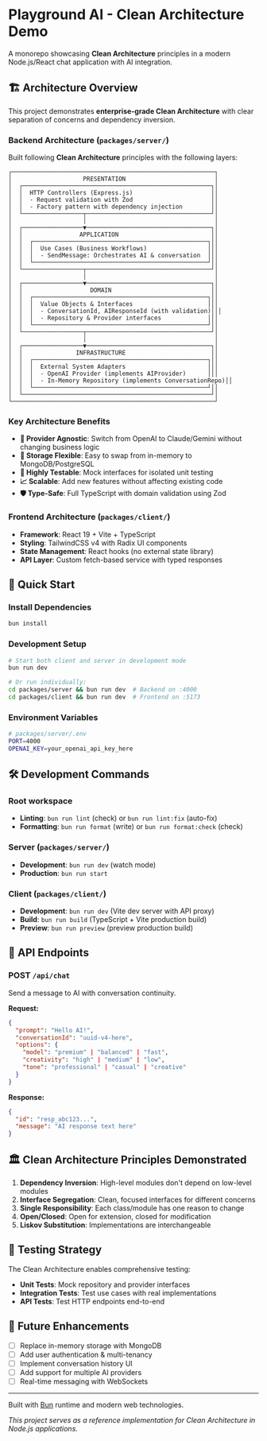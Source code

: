 # Playground AI - Clean Architecture Demo

A monorepo showcasing **Clean Architecture** principles in a modern Node.js/React chat application with AI integration.

## 🏗️ Architecture Overview

This project demonstrates **enterprise-grade Clean Architecture** with clear separation of concerns and dependency inversion.

### Backend Architecture (`packages/server/`)

Built following **Clean Architecture** principles with the following layers:

```
┌─────────────────────────────────────────────────────────┐
│                    PRESENTATION                         │
│  ┌─────────────────────────────────────────────────────┐│
│  │  HTTP Controllers (Express.js)                      ││
│  │  - Request validation with Zod                      ││
│  │  - Factory pattern with dependency injection        ││
│  └─────────────────┬───────────────────────────────────┘│
│                    │                                    │
│  ┌─────────────────▼───────────────────────────────────┐│
│  │                APPLICATION                          ││
│  │  ┌─────────────────────────────────────────────────┐││
│  │  │  Use Cases (Business Workflows)                 │││
│  │  │  - SendMessage: Orchestrates AI & conversation  │││
│  │  └─────────────────────────────────────────────────┘││
│  └─────────────────┬───────────────────────────────────┘│
│                    │                                    │
│  ┌─────────────────▼───────────────────────────────────┐│
│  │                   DOMAIN                            ││
│  │  ┌─────────────────────────────────────────────────┐││
│  │  │  Value Objects & Interfaces                     │││
│  │  │  - ConversationId, AIResponseId (with validation)│││
│  │  │  - Repository & Provider interfaces             │││
│  │  └─────────────────────────────────────────────────┘││
│  └─────────────────┬───────────────────────────────────┘│
│                    │                                    │
│  ┌─────────────────▼───────────────────────────────────┐│
│  │               INFRASTRUCTURE                        ││
│  │  ┌─────────────────────────────────────────────────┐││
│  │  │  External System Adapters                       │││
│  │  │  - OpenAI Provider (implements AIProvider)      │││
│  │  │  - In-Memory Repository (implements ConversationRepo)││
│  │  └─────────────────────────────────────────────────┘││
│  └─────────────────────────────────────────────────────┘│
└─────────────────────────────────────────────────────────┘
```

### Key Architecture Benefits

- **🔄 Provider Agnostic**: Switch from OpenAI to Claude/Gemini without changing business logic
- **💾 Storage Flexible**: Easy to swap from in-memory to MongoDB/PostgreSQL
- **🧪 Highly Testable**: Mock interfaces for isolated unit testing
- **📈 Scalable**: Add new features without affecting existing code
- **🛡️ Type-Safe**: Full TypeScript with domain validation using Zod

### Frontend Architecture (`packages/client/`)

- **Framework**: React 19 + Vite + TypeScript
- **Styling**: TailwindCSS v4 with Radix UI components
- **State Management**: React hooks (no external state library)
- **API Layer**: Custom fetch-based service with typed responses

## 🚀 Quick Start

### Install Dependencies

```bash
bun install
```

### Development Setup

```bash
# Start both client and server in development mode
bun run dev

# Or run individually:
cd packages/server && bun run dev  # Backend on :4000
cd packages/client && bun run dev  # Frontend on :5173
```

### Environment Variables

```bash
# packages/server/.env
PORT=4000
OPENAI_KEY=your_openai_api_key_here
```

## 🛠️ Development Commands

### Root workspace

- **Linting**: `bun run lint` (check) or `bun run lint:fix` (auto-fix)
- **Formatting**: `bun run format` (write) or `bun run format:check` (check)

### Server (`packages/server/`)

- **Development**: `bun run dev` (watch mode)
- **Production**: `bun run start`

### Client (`packages/client/`)

- **Development**: `bun run dev` (Vite dev server with API proxy)
- **Build**: `bun run build` (TypeScript + Vite production build)
- **Preview**: `bun run preview` (preview production build)

## 📡 API Endpoints

### POST `/api/chat`

Send a message to AI with conversation continuity.

**Request:**

```json
{
  "prompt": "Hello AI!",
  "conversationId": "uuid-v4-here",
  "options": {
    "model": "premium" | "balanced" | "fast",
    "creativity": "high" | "medium" | "low",
    "tone": "professional" | "casual" | "creative"
  }
}
```

**Response:**

```json
{
  "id": "resp_abc123...",
  "message": "AI response text here"
}
```

## 🏛️ Clean Architecture Principles Demonstrated

1. **Dependency Inversion**: High-level modules don't depend on low-level modules
2. **Interface Segregation**: Clean, focused interfaces for different concerns
3. **Single Responsibility**: Each class/module has one reason to change
4. **Open/Closed**: Open for extension, closed for modification
5. **Liskov Substitution**: Implementations are interchangeable

## 🧪 Testing Strategy

The Clean Architecture enables comprehensive testing:

- **Unit Tests**: Mock repository and provider interfaces
- **Integration Tests**: Test use cases with real implementations
- **API Tests**: Test HTTP endpoints end-to-end

## 🚧 Future Enhancements

- [ ] Replace in-memory storage with MongoDB
- [ ] Add user authentication & multi-tenancy
- [ ] Implement conversation history UI
- [ ] Add support for multiple AI providers
- [ ] Real-time messaging with WebSockets

---

Built with [Bun](https://bun.com) runtime and modern web technologies.

_This project serves as a reference implementation for Clean Architecture in Node.js applications._
